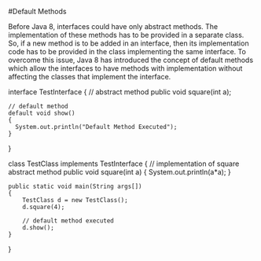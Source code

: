 #Default Methods

Before Java 8, interfaces could have only abstract methods. The implementation of these methods has to be provided in a separate class. So, if a new method is to be added in an interface, then its implementation code has to be provided in the class implementing the same interface. To overcome this issue, Java 8 has introduced the concept of default methods which allow the interfaces to have methods with implementation without affecting the classes that implement the interface.

interface TestInterface 
{ 
    // abstract method 
    public void square(int a); 
  
    // default method 
    default void show() 
    { 
      System.out.println("Default Method Executed"); 
    } 
} 
  
class TestClass implements TestInterface 
{ 
    // implementation of square abstract method 
    public void square(int a) 
    { 
        System.out.println(a*a); 
    } 
  
    public static void main(String args[]) 
    { 
        TestClass d = new TestClass(); 
        d.square(4); 
  
        // default method executed 
        d.show(); 
    } 
} 